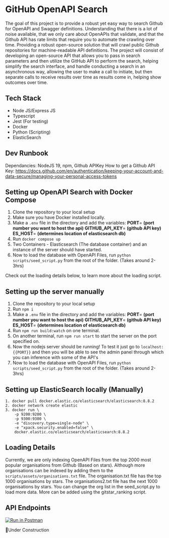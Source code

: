 # GitHub OpenAPI Search

The goal of this project is to provide a robust yet easy way to search Github for OpenAPI and Swagger definitions. Understanding that there is a lot of noise available, that we only care about OpenAPIs that validate, and that the Github API has rate limits that require you to automate the crawling over time. Providing a robust open-source solution that will crawl public Github repositories for machine-readable API definitions.
The project will consist of developing an open-source API that allows you to pass in search parameters and then utilize the GitHub API to perform the search, helping simplify the search interface,  and handle conducting a search in an asynchronous way, allowing the user to make a call to initiate, but then separate calls to receive results over time as results come in, helping show outcomes over time.

## Tech Stack
- Node JS/Express JS
- Typescript
- Jest (For testing)
- Docker
- Python (Scripting)
- ElasticSearch

## Dev Runbook 
Dependancies: NodeJS 19, npm, Github APIKey
How to get a Github API Key: https://docs.github.com/en/authentication/keeping-your-account-and-data-secure/managing-your-personal-access-tokens  

## Setting up OpenAPI Search with Docker Compose

1. Clone the repository to your local setup
2. Make sure you have Docker installed locally.
3. Make a `.env` file in the directory and add the variables: 
	 **PORT**= **(port number you want to host the api)**
	 **GITHUB_API_KEY**= **(github API key)**
	 **ES_HOST**= **(determines location of elasticsearch db)** 
4. Run `docker compose up`
5. Two Containers - Elasticsearch (The database container) and an instance of the server should have started.
6. Now to load the database with OpenAPI Files, run 
`python scripts/seed_script.py` from the root of the folder. (Takes around 2-3hrs) 

Check out the loading details below, to learn more about the loading script. 

## Setting up the server manually

 1. Clone the repository to your local setup
 2. Run `npm i`
 3. Make a `.env` file in the directory and add the variables: 
	 **PORT**= **(port number you want to host the api)**
	 **GITHUB_API_KEY**= **(github API key)**
	 **ES_HOST**= **(determines location of elasticsearch db)**  
4.  Run `npm run build:watch` on one terminal.
5.  On another terminal, run `npm run start` to start the server on the port specified on. 
6.  Now the nodejs server should be running! To test it just go to `localhost:{{PORT}}` and then you will be able to see the admin panel through which you can inference with some of the API's
7. Now to load the database with OpenAPI Files, run 
`python scripts/seed_script.py` from the root of the folder. (Takes around 2-3hrs)

## Setting up ElasticSearch locally (Manually)
	1. docker pull docker.elastic.co/elasticsearch/elasticsearch:8.8.2
    2. docker network create elastic
    3. docker run \ 
        -p 9200:9200 \
        -p 9300:9300 \
        -e "discovery.type=single-node" \
        -e "xpack.security.enabled=false" \
        docker.elastic.co/elasticsearch/elasticsearch:8.8.2

## Loading Details
Currently, we are only indexing OpenAPI Files from the top 2000 most popular organisations from Github (Based on stars). Although more organisations can be indexed by adding them to the `scripts/assets/organisations.txt` file.
The organisation.txt file has the top 1000 organisations by stars. 
The organisations2.txt file has the next 1000 organisations by stars.
You can change the org list in the seed_script.py to load more data. 
More can be added using the gitstar_ranking script. 

## API Endpoints
[![Run in Postman](https://run.pstmn.io/button.svg)](https://app.getpostman.com/run-collection/19841716-f1801bb7-b189-429b-a875-91b115d349a2?action=collection%2Ffork&source=rip_markdown&collection-url=entityId%3D19841716-f1801bb7-b189-429b-a875-91b115d349a2%26entityType%3Dcollection%26workspaceId%3D5ebe19fb-61d4-47a7-9cae-de3834853f6b)

🚧Under Construction
